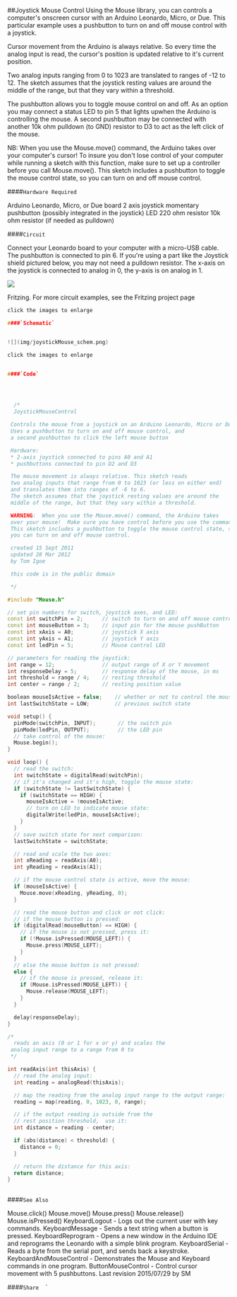 ##Joystick Mouse Control
Using the Mouse library, you can controls a computer's onscreen cursor with an Arduino Leonardo, Micro, or Due.  This particular example uses a pushbutton to turn on and off mouse control with a joystick.

Cursor movement from the Arduino is always relative. So every time the analog input is read, the cursor's position is updated relative to it's current position.

Two analog inputs ranging from 0 to 1023 are translated to ranges of -12 to 12.  The sketch assumes that the joystick resting values are around the middle of the range, but that they vary within a threshold.

The pushbutton allows you to toggle mouse control on and off. As an option you may connect a status LED to pin 5 that lights upwhen the Arduino is controlling the mouse. A second pushbutton may be connected with another 10k ohm pulldown (to GND) resistor to D3 to act as the left click of the mouse.

NB:  When you use the Mouse.move() command, the Arduino takes over your computer's cursor! To insure you don't lose control of your computer while running a sketch with this function, make sure to set up a controller before you call Mouse.move(). This sketch includes a pushbutton to toggle the mouse control state, so you can turn on and off mouse control.

####`Hardware Required`


Arduino Leonardo, Micro, or Due board
2 axis joystick
momentary pushbutton (possibly integrated in the joystick)
LED
220 ohm resistor
10k ohm resistor (if needed as pulldown)

####`Circuit`


Connect your Leonardo board to your computer with a micro-USB cable. The pushbutton is connected to pin 6. If you're using a part like the Joystick shield pictured below, you may not need a pulldown resistor. The x-axis on the joystick is connected to analog in 0, the y-axis is on analog in 1.


![](img/JoystickMouse_2_bb.png)

Fritzing. For more circuit examples, see the Fritzing project page 


```c++
click the images to enlarge

####`Schematic`


![](img/joystickMouse_schem.png)

click the images to enlarge


####`Code`




  /*
  JoystickMouseControl

 Controls the mouse from a joystick on an Arduino Leonardo, Micro or Due.
 Uses a pushbutton to turn on and off mouse control, and
 a second pushbutton to click the left mouse button

 Hardware:
 * 2-axis joystick connected to pins A0 and A1
 * pushbuttons connected to pin D2 and D3

 The mouse movement is always relative. This sketch reads
 two analog inputs that range from 0 to 1023 (or less on either end)
 and translates them into ranges of -6 to 6.
 The sketch assumes that the joystick resting values are around the
 middle of the range, but that they vary within a threshold.

 WARNING:  When you use the Mouse.move() command, the Arduino takes
 over your mouse!  Make sure you have control before you use the command.
 This sketch includes a pushbutton to toggle the mouse control state, so
 you can turn on and off mouse control.

 created 15 Sept 2011
 updated 28 Mar 2012
 by Tom Igoe

 this code is in the public domain

 */

#include "Mouse.h"

// set pin numbers for switch, joystick axes, and LED:
const int switchPin = 2;      // switch to turn on and off mouse control
const int mouseButton = 3;    // input pin for the mouse pushButton
const int xAxis = A0;         // joystick X axis
const int yAxis = A1;         // joystick Y axis
const int ledPin = 5;         // Mouse control LED

// parameters for reading the joystick:
int range = 12;               // output range of X or Y movement
int responseDelay = 5;        // response delay of the mouse, in ms
int threshold = range / 4;    // resting threshold
int center = range / 2;       // resting position value

boolean mouseIsActive = false;    // whether or not to control the mouse
int lastSwitchState = LOW;        // previous switch state

void setup() {
  pinMode(switchPin, INPUT);       // the switch pin
  pinMode(ledPin, OUTPUT);         // the LED pin
  // take control of the mouse:
  Mouse.begin();
}

void loop() {
  // read the switch:
  int switchState = digitalRead(switchPin);
  // if it's changed and it's high, toggle the mouse state:
  if (switchState != lastSwitchState) {
    if (switchState == HIGH) {
      mouseIsActive = !mouseIsActive;
      // turn on LED to indicate mouse state:
      digitalWrite(ledPin, mouseIsActive);
    }
  }
  // save switch state for next comparison:
  lastSwitchState = switchState;

  // read and scale the two axes:
  int xReading = readAxis(A0);
  int yReading = readAxis(A1);

  // if the mouse control state is active, move the mouse:
  if (mouseIsActive) {
    Mouse.move(xReading, yReading, 0);
  }

  // read the mouse button and click or not click:
  // if the mouse button is pressed:
  if (digitalRead(mouseButton) == HIGH) {
    // if the mouse is not pressed, press it:
    if (!Mouse.isPressed(MOUSE_LEFT)) {
      Mouse.press(MOUSE_LEFT);
    }
  }
  // else the mouse button is not pressed:
  else {
    // if the mouse is pressed, release it:
    if (Mouse.isPressed(MOUSE_LEFT)) {
      Mouse.release(MOUSE_LEFT);
    }
  }

  delay(responseDelay);
}

/*
  reads an axis (0 or 1 for x or y) and scales the
 analog input range to a range from 0 to 
 */

int readAxis(int thisAxis) {
  // read the analog input:
  int reading = analogRead(thisAxis);

  // map the reading from the analog input range to the output range:
  reading = map(reading, 0, 1023, 0, range);

  // if the output reading is outside from the
  // rest position threshold,  use it:
  int distance = reading - center;

  if (abs(distance) < threshold) {
    distance = 0;
  }

  // return the distance for this axis:
  return distance;
}
  
```





####`See Also`

Mouse.click()
Mouse.move()
Mouse.press()
Mouse.release()
Mouse.isPressed()
KeyboardLogout -  Logs out the current user with key commands.
KeyboardMessage -  Sends a text string when a button is pressed.
KeyboardReprogram -  Opens a new window in the Arduino IDE and reprograms the Leonardo with a simple blink program.
KeyboardSerial -  Reads a byte from the serial port, and sends back a keystroke.
KeyboardAndMouseControl -  Demonstrates the Mouse and Keyboard commands in one program.
ButtonMouseControl -  Control cursor movement with 5 pushbuttons.
 Last revision 2015/07/29 by SM 



				
				




  ####`Share`
`
`
`
